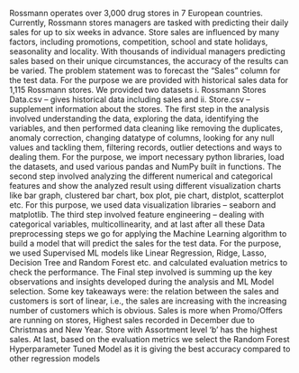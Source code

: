 Rossmann operates over 3,000 drug stores in 7 European countries. Currently, 
Rossmann stores managers are tasked with predicting their daily sales for up to six 
weeks in advance. Store sales are influenced by many factors, including promotions, 
competition, school and state holidays, seasonality and locality. With thousands of 
individual managers predicting sales based on their unique circumstances, the 
accuracy of the results can be varied.
The problem statement was to forecast the “Sales” column for the test data. For the 
purpose we are provided with historical sales data for 1,115 Rossmann stores. We 
provided two datasets i. Rossmann Stores Data.csv – gives historical data including 
sales and ii. Store.csv – supplement information about the stores.
The first step in the analysis involved understanding the data, exploring the data,
identifying the variables, and then performed data cleaning like removing the 
duplicates, anomaly correction, changing datatype of columns, looking for any null
values and tackling them, filtering records, outlier detections and ways to dealing 
them. For the purpose, we import necessary python libraries, load the datasets, and 
used various pandas and NumPy built in functions.
The second step involved analyzing the different numerical and categorical features
and show the analyzed result using different visualization charts like bar graph,
clustered bar chart, box plot, pie chart, distplot, scatterplot etc. For this purpose, we 
used data visualization libraries – seaborn and matplotlib. 
The third step involved feature engineering – dealing with categorical variables, 
multicollinearity, and at last after all these Data preprocessing steps we go for 
applying the Machine Learning algorithm to build a model that will predict the sales 
for the test data. For the purpose, we used Supervised ML models like Linear 
Regression, Ridge, Lasso, Decision Tree and Random Forest etc. and calculated 
evaluation metrics to check the performance.
The Final step involved is summing up the key observations and insights developed 
during the analysis and ML Model selection. Some key takeaways were: the relation 
between the sales and customers is sort of linear, i.e., the sales are increasing with 
the increasing number of customers which is obvious. Sales is more when 
Promo/Offers are running on stores, Highest sales recorded in December due to 
Christmas and New Year. Store with Assortment level ‘b’ has the highest sales. At 
last, based on the evaluation metrics we select the Random Forest Hyperparameter 
Tuned Model as it is giving the best accuracy compared to other regression models
